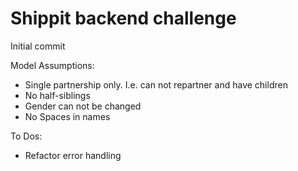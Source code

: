 # Shippit backend challenge

Initial commit

Model Assumptions:
- Single partnership only. I.e. can not repartner and have children
- No half-siblings
- Gender can not be changed
- No Spaces in names

To Dos:
- Refactor error handling
